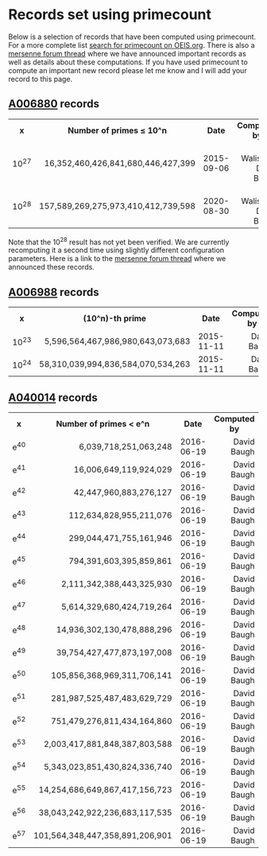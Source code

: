 # Records set using primecount

Below is a selection of records that have been computed using primecount. For a
more complete list [search for primecount on OEIS.org](https://oeis.org/search?q=primecount&language=english&go=Search).
There is also a [mersenne forum thread](https://www.mersenneforum.org/showthread.php?t=20473)
where we have announced important records as well as details about these computations.
If you have used primecount to compute an important new record please let me know
and I will add your record to this page.

## [A006880](https://oeis.org/A006880) records

<table>
  <tr align="center">
    <td><b>x</b></td>
    <td><b>Number of primes ≤ 10^n</b></td>
    <td><b>Date</b></td>
    <td><b>Computed by</b></td>
  </tr>
  <tr align="right">
    <td>10<sup>27</sup></td>
    <td>16,352,460,426,841,680,446,427,399</td>
    <td>2015-09-06</td>
    <td>Kim Walisch & David Baugh</td>
  </tr>
  <tr align="right">
    <td>10<sup>28</sup></td>
    <td>157,589,269,275,973,410,412,739,598</td>
    <td>2020-08-30</td>
    <td>Kim Walisch & David Baugh</td>
  </tr>
</table>

Note that the 10<sup>28</sup> result has not yet been verified. We are currently
recomputing it a second time using slightly different configuration
parameters. Here is a link to the
[mersenne forum thread](https://www.mersenneforum.org/showthread.php?t=20473)
where we announced these records.

## [A006988](https://oeis.org/A006988) records

<table>
  <tr align="center">
    <td><b>x</b></td>
    <td><b>(10^n)-th prime</b></td>
    <td><b>Date</b></td>
    <td><b>Computed by</b></td>
  </tr>
  <tr align="right">
    <td>10<sup>23</sup></td>
    <td>5,596,564,467,986,980,643,073,683</td>
    <td>2015-11-11</td>
    <td>David Baugh</td>
  </tr>
  <tr align="right">
    <td>10<sup>24</sup></td>
    <td>58,310,039,994,836,584,070,534,263</td>
    <td>2015-11-11</td>
    <td>David Baugh</td>
  </tr>
</table>


## [A040014](https://oeis.org/A040014) records

<table>
  <tr align="center">
    <td><b>x</b></td>
    <td><b>Number of primes < e^n</b></td>
    <td><b>Date</b></td>
    <td><b>Computed by</b></td>
  </tr>
  <tr align="right">
    <td>e<sup>40</sup></td>
    <td>6,039,718,251,063,248</td>
    <td>2016-06-19</td>
    <td>David Baugh</td>
  </tr>
  <tr align="right">
    <td>e<sup>41</sup></td>
    <td>16,006,649,119,924,029</td>
    <td>2016-06-19</td>
    <td>David Baugh</td>
  </tr>
  <tr align="right">
    <td>e<sup>42</sup></td>
    <td>42,447,960,883,276,127</td>
    <td>2016-06-19</td>
    <td>David Baugh</td>
  </tr>
  <tr align="right">
    <td>e<sup>43</sup></td>
    <td>112,634,828,955,211,076</td>
    <td>2016-06-19</td>
    <td>David Baugh</td>
  </tr>
  <tr align="right">
    <td>e<sup>44</sup></td>
    <td>299,044,471,755,161,946</td>
    <td>2016-06-19</td>
    <td>David Baugh</td>
  </tr>
  <tr align="right">
    <td>e<sup>45</sup></td>
    <td>794,391,603,395,859,861</td>
    <td>2016-06-19</td>
    <td>David Baugh</td>
  </tr>
  <tr align="right">
    <td>e<sup>46</sup></td>
    <td>2,111,342,388,443,325,930</td>
    <td>2016-06-19</td>
    <td>David Baugh</td>
  </tr>
  <tr align="right">
    <td>e<sup>47</sup></td>
    <td>5,614,329,680,424,719,264</td>
    <td>2016-06-19</td>
    <td>David Baugh</td>
  </tr>
  <tr align="right">
    <td>e<sup>48</sup></td>
    <td>14,936,302,130,478,888,296</td>
    <td>2016-06-19</td>
    <td>David Baugh</td>
  </tr>
    <tr align="right">
    <td>e<sup>49</sup></td>
    <td>39,754,427,477,873,197,008</td>
    <td>2016-06-19</td>
    <td>David Baugh</td>
  </tr>
  <tr align="right">
    <td>e<sup>50</sup></td>
    <td>105,856,368,969,311,706,141</td>
    <td>2016-06-19</td>
    <td>David Baugh</td>
  </tr>
  <tr align="right">
    <td>e<sup>51</sup></td>
    <td>281,987,525,487,483,629,729</td>
    <td>2016-06-19</td>
    <td>David Baugh</td>
  </tr>
  <tr align="right">
    <td>e<sup>52</sup></td>
    <td>751,479,276,811,434,164,860</td>
    <td>2016-06-19</td>
    <td>David Baugh</td>
  </tr>
  <tr align="right">
    <td>e<sup>53</sup></td>
    <td>2,003,417,881,848,387,803,588</td>
    <td>2016-06-19</td>
    <td>David Baugh</td>
  </tr>
  <tr align="right">
    <td>e<sup>54</sup></td>
    <td>5,343,023,851,430,824,336,740</td>
    <td>2016-06-19</td>
    <td>David Baugh</td>
  </tr>
  <tr align="right">
    <td>e<sup>55</sup></td>
    <td>14,254,686,649,867,417,156,723</td>
    <td>2016-06-19</td>
    <td>David Baugh</td>
  </tr>
  <tr align="right">
    <td>e<sup>56</sup></td>
    <td>38,043,242,922,236,683,117,535</td>
    <td>2016-06-19</td>
    <td>David Baugh</td>
  </tr>
  <tr align="right">
    <td>e<sup>57</sup></td>
    <td>101,564,348,447,358,891,206,901</td>
    <td>2016-06-19</td>
    <td>David Baugh</td>
  </tr>
</table>
